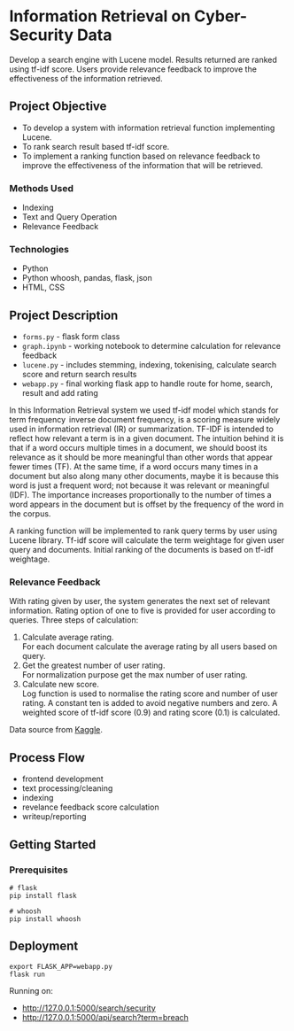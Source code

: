 # Information Retrieval on Cyber-Security Data
Develop a search engine with Lucene model. Results returned are ranked using tf-idf score. Users provide relevance feedback to improve the effectiveness of the information retrieved.

## Project Objective
- To develop a system with information retrieval function implementing Lucene.
- To rank search result based tf-idf score.
- To implement a ranking function based on relevance feedback to improve the effectiveness of the information that will be retrieved.

### Methods Used
* Indexing
* Text and Query Operation
* Relevance Feedback

### Technologies
* Python
* Python whoosh, pandas, flask, json
* HTML, CSS

## Project Description
* `forms.py` - flask form class
* `graph.ipynb` - working notebook to determine calculation for relevance feedback
* `lucene.py` - includes stemming, indexing, tokenising, calculate search score and return search results
* `webapp.py` - final working flask app to handle route for home, search, result and add rating

In this Information Retrieval system we used tf-idf model which stands for term frequency   inverse document frequency, is a scoring measure widely used in information retrieval (IR) or summarization. TF-IDF is intended to reflect how relevant a term is in a given document. The intuition behind it is that if a word occurs multiple times in a document, we should boost its relevance as it should be more meaningful than other words that appear fewer times (TF). At the same time, if a word occurs many times in a document but also along many other documents, maybe it is because this word is just a frequent word; not because it was relevant or meaningful (IDF). The importance increases proportionally to the number of times a word appears in the document but is offset by the frequency of the word in the corpus. 

A ranking function will be implemented to rank query terms by user using Lucene library. Tf-idf score will calculate the term weightage for given user query and documents. Initial ranking of the documents is based on tf-idf weightage.

### Relevance Feedback
With rating given by user, the system generates the next set of relevant information. Rating option of one to five is provided for user according to queries. Three steps of calculation:
1. Calculate average rating.  
For each document calculate the average rating by all users based on query.
2. Get the greatest number of user rating.  
For normalization purpose get the max number of user rating.
3. Calculate new score.  
Log function is used to normalise the rating score and number of user rating. A constant ten is added to avoid negative numbers and zero.
A weighted score of tf-idf score (0.9) and rating score (0.1) is calculated.

Data source from [Kaggle](https://www.kaggle.com/alukosayoenoch/cyber-security-breaches-data/version/1). 

## Process Flow
- frontend development
- text  processing/cleaning
- indexing
- revelance feedback score calculation
- writeup/reporting

## Getting Started
### Prerequisites

```
# flask
pip install flask

# whoosh
pip install whoosh
```

## Deployment

```
export FLASK_APP=webapp.py
flask run
```
Running on:
* http://127.0.0.1:5000/search/security
* http://127.0.0.1:5000/api/search?term=breach
